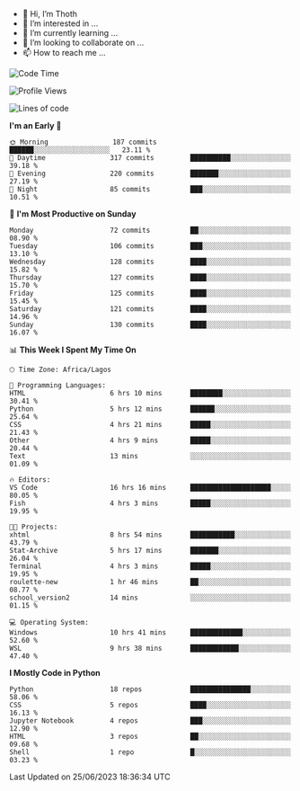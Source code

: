 <!---
thoth2357/thoth2357 is a ✨ special ✨ repository because its `README.md` (this file) appears on your GitHub profile.
You can click the Preview link to take a look at your changes.
--->

- 👋 Hi, I’m Thoth
- 👀 I’m interested in ...
- 🌱 I’m currently learning ...
- 💞️ I’m looking to collaborate on ...
- 📫 How to reach me ...




<!--START_SECTION:waka-->
![Code Time](http://img.shields.io/badge/Code%20Time-2%2C099%20hrs-blue)

![Profile Views](http://img.shields.io/badge/Profile%20Views-0-blue)

![Lines of code](https://img.shields.io/badge/From%20Hello%20World%20I%27ve%20Written-29.1%20million%20lines%20of%20code-blue)

**I'm an Early 🐤** 

```text
🌞 Morning                187 commits         ██████░░░░░░░░░░░░░░░░░░░   23.11 % 
🌆 Daytime                317 commits         ██████████░░░░░░░░░░░░░░░   39.18 % 
🌃 Evening                220 commits         ███████░░░░░░░░░░░░░░░░░░   27.19 % 
🌙 Night                  85 commits          ███░░░░░░░░░░░░░░░░░░░░░░   10.51 % 
```
📅 **I'm Most Productive on Sunday** 

```text
Monday                   72 commits          ██░░░░░░░░░░░░░░░░░░░░░░░   08.90 % 
Tuesday                  106 commits         ███░░░░░░░░░░░░░░░░░░░░░░   13.10 % 
Wednesday                128 commits         ████░░░░░░░░░░░░░░░░░░░░░   15.82 % 
Thursday                 127 commits         ████░░░░░░░░░░░░░░░░░░░░░   15.70 % 
Friday                   125 commits         ████░░░░░░░░░░░░░░░░░░░░░   15.45 % 
Saturday                 121 commits         ████░░░░░░░░░░░░░░░░░░░░░   14.96 % 
Sunday                   130 commits         ████░░░░░░░░░░░░░░░░░░░░░   16.07 % 
```


📊 **This Week I Spent My Time On** 

```text
🕑︎ Time Zone: Africa/Lagos

💬 Programming Languages: 
HTML                     6 hrs 10 mins       ████████░░░░░░░░░░░░░░░░░   30.41 % 
Python                   5 hrs 12 mins       ██████░░░░░░░░░░░░░░░░░░░   25.64 % 
CSS                      4 hrs 21 mins       █████░░░░░░░░░░░░░░░░░░░░   21.43 % 
Other                    4 hrs 9 mins        █████░░░░░░░░░░░░░░░░░░░░   20.44 % 
Text                     13 mins             ░░░░░░░░░░░░░░░░░░░░░░░░░   01.09 % 

🔥 Editors: 
VS Code                  16 hrs 16 mins      ████████████████████░░░░░   80.05 % 
Fish                     4 hrs 3 mins        █████░░░░░░░░░░░░░░░░░░░░   19.95 % 

🐱‍💻 Projects: 
xhtml                    8 hrs 54 mins       ███████████░░░░░░░░░░░░░░   43.79 % 
Stat-Archive             5 hrs 17 mins       ███████░░░░░░░░░░░░░░░░░░   26.04 % 
Terminal                 4 hrs 3 mins        █████░░░░░░░░░░░░░░░░░░░░   19.95 % 
roulette-new             1 hr 46 mins        ██░░░░░░░░░░░░░░░░░░░░░░░   08.77 % 
school_version2          14 mins             ░░░░░░░░░░░░░░░░░░░░░░░░░   01.15 % 

💻 Operating System: 
Windows                  10 hrs 41 mins      █████████████░░░░░░░░░░░░   52.60 % 
WSL                      9 hrs 38 mins       ████████████░░░░░░░░░░░░░   47.40 % 
```

**I Mostly Code in Python** 

```text
Python                   18 repos            ███████████████░░░░░░░░░░   58.06 % 
CSS                      5 repos             ████░░░░░░░░░░░░░░░░░░░░░   16.13 % 
Jupyter Notebook         4 repos             ███░░░░░░░░░░░░░░░░░░░░░░   12.90 % 
HTML                     3 repos             ██░░░░░░░░░░░░░░░░░░░░░░░   09.68 % 
Shell                    1 repo              █░░░░░░░░░░░░░░░░░░░░░░░░   03.23 % 
```




 Last Updated on 25/06/2023 18:36:34 UTC
<!--END_SECTION:waka-->
<!--![](http://github-profile-summary-cards.vercel.app/api/cards/profile-details?username=thoth2357&theme=2077)

![](http://github-profile-summary-cards.vercel.app/api/cards/stats?username=thoth2357&theme=2077)![](http://github-profile-summary-cards.vercel.app/api/cards/productive-time?username=thoth2357&theme=2077&utcOffset=8) -->
